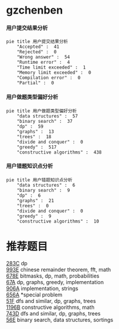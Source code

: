 # gzchenben

<!-- tabs:start -->



#### **用户提交结果分析**

```mermaid
pie title 用户提交结果分析
    "Accepted" :  41
    "Rejected" :  0
    "Wrong answer" :  54
    "Runtime error" :  4
    "Time limit exceeded" :  1
    "Memory limit exceeded" :  0
    "Compilation error" :  0
    "Partial" :  0
```

#### **用户做题类型偏好分析**

```mermaid
pie title 用户做题类型偏好分析
    "data structures" :  57
    "binary search" :  37
    "dp" :  59
    "graphs" :  13
    "trees" :  18
    "divide and conquer" :  0
    "greedy" :  517
    "constructive algorithms" :  438
```
#### **用户错题知识点分析**

```mermaid
pie title 用户错题知识点分析
    "data structures" :  6
    "binary search" :  9
    "dp" :  6
    "graphs" :  21
    "trees" :  0
    "divide and conquer" :  0
    "greedy" :  9
    "constructive algorithms" :  10
```



<!-- tabs:end -->
# 推荐题目
[283C](https://codeforces.com/contest/283/problem/C)		dp		  
[993E](https://codeforces.com/contest/993/problem/E)		chinese remainder theorem,
                        fft,
                        math		  
[678E](https://codeforces.com/contest/678/problem/E)		bitmasks,
                        dp,
                        math,
                        probabilities		  
[67A](https://codeforces.com/contest/67/problem/A)		dp,
                        graphs,
                        greedy,
                        implementation		  
[906A](https://codeforces.com/contest/906/problem/A)		implementation,
                        strings		  
[656A](https://codeforces.com/contest/656/problem/A)		*special problem		  
[51F](https://codeforces.com/contest/51/problem/F)		dfs and similar,
                        dp,
                        graphs,
                        trees		  
[1196B](https://codeforces.com/contest/1196/problem/B)		constructive algorithms,
                        math		  
[743D](https://codeforces.com/contest/743/problem/D)		dfs and similar,
                        dp,
                        graphs,
                        trees		  
[56E](https://codeforces.com/contest/56/problem/E)		binary search,
                        data structures,
                        sortings		  
